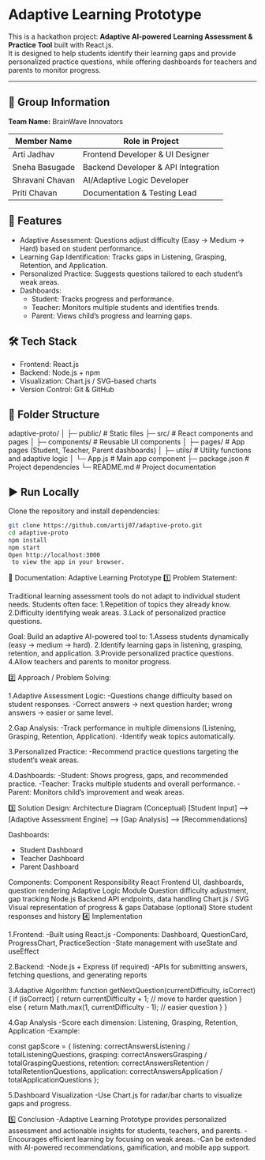 # Adaptive Learning Prototype

This is a hackathon project: **Adaptive AI-powered Learning Assessment & Practice Tool** built with React.js.  
It is designed to help students identify their learning gaps and provide personalized practice questions, while offering dashboards for teachers and parents to monitor progress.

---

## 👥 Group Information

**Team Name:** BrainWave Innovators  

| Member Name        | Role in Project                          |
|-------------------|----------------------------------------|
| Arti Jadhav        | Frontend Developer & UI Designer        |
| Sneha Basugade    | Backend Developer & API Integration     |
| Shravani Chavan   | AI/Adaptive Logic Developer             |
| Priti Chavan    | Documentation & Testing Lead            |

## 🚀 Features

- Adaptive Assessment: Questions adjust difficulty (Easy → Medium → Hard) based on student performance.
- Learning Gap Identification: Tracks gaps in Listening, Grasping, Retention, and Application.
- Personalized Practice: Suggests questions tailored to each student’s weak areas.
- Dashboards:
  - Student: Tracks progress and performance.
  - Teacher: Monitors multiple students and identifies trends.
  - Parent: Views child’s progress and learning gaps.

## 🛠️ Tech Stack

- Frontend: React.js
- Backend: Node.js + npm
- Visualization: Chart.js / SVG-based charts
- Version Control: Git & GitHub

## 📂 Folder Structure
adaptive-proto/
│
├─ public/ # Static files
├─ src/ # React components and pages
│ ├─ components/ # Reusable UI components
│ ├─ pages/ # App pages (Student, Teacher, Parent dashboards)
│ ├─ utils/ # Utility functions and adaptive logic
│ └─ App.js # Main app component
├─ package.json # Project dependencies
└─ README.md # Project documentation

## ▶️ Run Locally

Clone the repository and install dependencies:

```bash
git clone https://github.com/artij07/adaptive-proto.git
cd adaptive-proto
npm install
npm start
Open http://localhost:3000
 to view the app in your browser.
```

📄 Documentation: Adaptive Learning Prototype
1️⃣ Problem Statement:

Traditional learning assessment tools do not adapt to individual student needs.
Students often face:
1.Repetition of topics they already know.
2.Difficulty identifying weak areas.
3.Lack of personalized practice questions.

Goal: Build an adaptive AI-powered tool to:
1.Assess students dynamically (easy → medium → hard).
2.Identify learning gaps in listening, grasping, retention, and application.
3.Provide personalized practice questions.
4.Allow teachers and parents to monitor progress.

2️⃣ Approach / Problem Solving:

1.Adaptive Assessment Logic:
-Questions change difficulty based on student responses.
-Correct answers → next question harder; wrong answers → easier or same level.

2.Gap Analysis:
-Track performance in multiple dimensions (Listening, Grasping, Retention, Application).
-Identify weak topics automatically.

3.Personalized Practice:
-Recommend practice questions targeting the student’s weak areas.

4.Dashboards:
-Student: Shows progress, gaps, and recommended practice.
-Teacher: Tracks multiple students and overall performance.
-Parent: Monitors child’s improvement and weak areas.

3️⃣ Solution Design:
Architecture Diagram (Conceptual)
[Student Input] --> [Adaptive Assessment Engine] --> [Gap Analysis] --> [Recommendations]

Dashboards:
- Student Dashboard
- Teacher Dashboard
- Parent Dashboard

Components:
Component	Responsibility
React Frontend	UI, dashboards, question rendering
Adaptive Logic Module	Question difficulty adjustment, gap tracking
Node.js Backend	API endpoints, data handling
Chart.js / SVG	Visual representation of progress & gaps
Database (optional)	Store student responses and history
4️⃣ Implementation

1.Frontend:
-Built using React.js
-Components: Dashboard, QuestionCard, ProgressChart, PracticeSection
-State management with useState and useEffect

2.Backend:
-Node.js + Express (if required)
-APIs for submitting answers, fetching questions, and generating reports

3.Adaptive Algorithm:
function getNextQuestion(currentDifficulty, isCorrect) {
    if (isCorrect) {
        return currentDifficulty + 1; // move to harder question
    } else {
        return Math.max(1, currentDifficulty - 1); // easier question
    }
}

4.Gap Analysis
-Score each dimension: Listening, Grasping, Retention, Application
-Example:

const gapScore = {
  listening: correctAnswersListening / totalListeningQuestions,
  grasping: correctAnswersGrasping / totalGraspingQuestions,
  retention: correctAnswersRetention / totalRetentionQuestions,
  application: correctAnswersApplication / totalApplicationQuestions
};


5.Dashboard Visualization
-Use Chart.js for radar/bar charts to visualize gaps and progress.

5️⃣ Conclusion
-Adaptive Learning Prototype provides personalized assessment and actionable insights for students, teachers, and parents.
-Encourages efficient learning by focusing on weak areas.
-Can be extended with AI-powered recommendations, gamification, and mobile app support.
